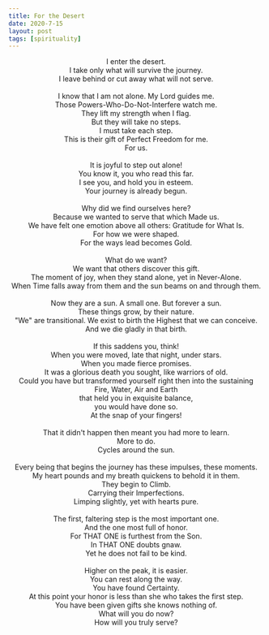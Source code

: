 ```yaml
---
title: For the Desert
date: 2020-7-15
layout: post
tags: [spirituality]
---
```


<center>
I enter the desert.<br/>
I take only what will survive the journey.<br/>
I leave behind or cut away what will not serve.<br/>
<br/>
I know that I am not alone. My Lord guides me.<br/>
Those Powers-Who-Do-Not-Interfere watch me.<br/>
They lift my strength when I flag.<br/>
But they will take no steps.<br/>
I must take each step.<br/>
This is their gift of Perfect Freedom for me.<br/>
For us.<br/>
<br/>
It is joyful to step out alone!<br/>
You know it, you who read this far.<br/>
I see you, and hold you in esteem.<br/>
Your journey is already begun.<br/>
<br/>
Why did we find ourselves here?<br/>
Because we wanted to serve that which Made us.<br/>
We have felt one emotion above all others: Gratitude for What Is.<br/>
For how we were shaped.<br/>
For the ways lead becomes Gold.<br/>
<br/>
What do we want?<br/>
We want that others discover this gift.<br/>
The moment of joy, when they stand alone, yet in Never-Alone.<br/>
When Time falls away from them and the sun beams on and through them.<br/>
<br/>
Now they are a sun. A small one. But forever a sun.<br/>
These things grow, by their nature.<br/>
"We" are transitional. We exist to birth the Highest that we can conceive.<br/>
And we die gladly in that birth.<br/>
<br/>
If this saddens you, think!<br/>
When you were moved, late that night, under stars.<br/>
When you made fierce promises.<br/>
It was a glorious death you sought, like warriors of old.<br/>
Could you have but transformed yourself right then into the sustaining<br/>
Fire, Water, Air and Earth<br/>
that held you in exquisite balance,<br/>
you would have done so.<br/>
At the snap of your fingers!<br/>
<br/>
That it didn't happen then meant you had more to learn.<br/>
More to do.<br/>
Cycles around the sun.<br/>
<br/>
Every being that begins the journey has these impulses, these moments.<br/>
My heart pounds and my breath quickens to behold it in them.<br/>
They begin to Climb.<br/>
Carrying their Imperfections.<br/>
Limping slightly, yet with hearts pure.<br/>
<br/>
The first, faltering step is the most important one.<br/>
And the one most full of honor.<br/>
For THAT ONE is furthest from the Son.<br/>
In THAT ONE doubts gnaw.<br/>
Yet he does not fail to be kind.<br/>
<br/>
Higher on the peak, it is easier.<br/>
You can rest along the way.<br/>
You have found Certainty.<br/>
At this point your honor is less than she who takes the first step.<br/>
You have been given gifts she knows nothing of.<br/>
What will you do now?<br/>
How will you truly serve?<br/>
</center>

